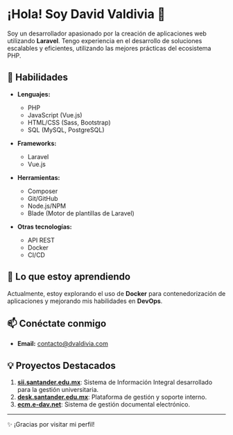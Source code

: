 # ¡Hola! Soy David Valdivia 👋

Soy un desarrollador apasionado por la creación de aplicaciones web utilizando **Laravel**. Tengo experiencia en el desarrollo de soluciones escalables y eficientes, utilizando las mejores prácticas del ecosistema PHP.

## 🚀 Habilidades

- **Lenguajes:**
  - PHP
  - JavaScript (Vue.js)
  - HTML/CSS (Sass, Bootstrap)
  - SQL (MySQL, PostgreSQL)

- **Frameworks:**
  - Laravel
  - Vue.js

- **Herramientas:**
  - Composer
  - Git/GitHub
  - Node.js/NPM
  - Blade (Motor de plantillas de Laravel)

- **Otras tecnologías:**
  - API REST
  - Docker
  - CI/CD

## 🌱 Lo que estoy aprendiendo

Actualmente, estoy explorando el uso de **Docker** para contenedorización de aplicaciones y mejorando mis habilidades en **DevOps**.

## 📫 Conéctate conmigo

- **Email:** contacto@dvaldivia.com

## 💡 Proyectos Destacados

1. **[sii.santander.edu.mx](https://sii.santander.edu.mx)**: Sistema de Información Integral desarrollado para la gestión universitaria.
2. **[desk.santander.edu.mx](https://desk.santander.edu.mx)**: Plataforma de gestión y soporte interno.
3. **[ecm.e-dav.net](https://ecm.e-dav.net)**: Sistema de gestión documental electrónico.

---

✨ ¡Gracias por visitar mi perfil!
